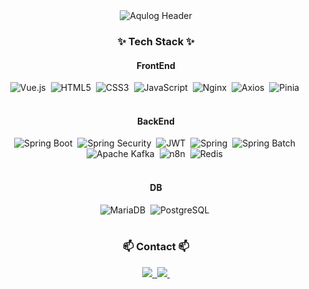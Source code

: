 <div align="center">
  <img src="https://capsule-render.vercel.app/api?type=venom&color=auto&height=300&section=header&text=Aqulog&fontSize=50&desc=❤A%20Developer%20Continuously%20Growing&descAlignY=80&fontColor=000000" alt="Aqulog Header" />
</div>


<h3 align="center">✨ Tech Stack ✨</h3>

<h4 align="center">FrontEnd</h4>
<div align="center">
  <img src="https://img.shields.io/badge/Vue.js-181717?style=flat&logo=Vue.js&logoColor=4FC08D&color=white" alt="Vue.js" />&nbsp
  <img src="https://img.shields.io/badge/HTML5-181717?style=flat&logo=html5&logoColor=E34F26&color=white" alt="HTML5" />&nbsp
  <img src="https://img.shields.io/badge/CSS3-181717?style=flat&logo=css3&logoColor=1572B6&color=white" alt="CSS3" />&nbsp
  <img src="https://img.shields.io/badge/JavaScript-181717?style=flat&logo=javascript&logoColor=F7DF1E&color=white" alt="JavaScript" />&nbsp
  <img src="https://img.shields.io/badge/Nginx-181717?style=flat&logo=nginx&logoColor=009639&color=white" alt="Nginx" />&nbsp
  <img src="https://img.shields.io/badge/Axios-181717?style=flat&logo=axios&logoColor=5A29E4&color=white" alt="Axios" />&nbsp
  <img src="https://img.shields.io/badge/Pinia-181717?style=flat&logo=pinia&logoColor=FEDD00&color=white" alt="Pinia" />&nbsp
</div>

<br>

<h4 align="center">BackEnd</h4>
<div align="center">
  <img src="https://img.shields.io/badge/SpringBoot-181717?style=flat&logo=SpringBoot&logoColor=6DB33F&color=white" alt="Spring Boot" />&nbsp
  <img src="https://img.shields.io/badge/Spring_Security-181717?style=flat&logo=SpringSecurity&logoColor=6DB33F&color=white" alt="Spring Security" />&nbsp
  <img src="https://img.shields.io/badge/JSON_Web_Tokens-181717?style=flat&logo=JSONWebTokens&logoColor=000000&color=white" alt="JWT" />&nbsp
  <img src="https://img.shields.io/badge/Spring-181717?style=flat&logo=Spring&logoColor=6DB33F&color=white" alt="Spring" />&nbsp
  <img src="https://img.shields.io/badge/Spring_Batch-181717?style=flat&logo=Spring&logoColor=6DB33F&color=white" alt="Spring Batch" />&nbsp
  <img src="https://img.shields.io/badge/Apache_Kafka-181717?style=flat&logo=ApacheKafka&logoColor=231F20&color=white" alt="Apache Kafka" />&nbsp
  <img src="https://img.shields.io/badge/n8n-181717?style=flat&logo=n8n&logoColor=0F74E2&color=white" alt="n8n" />&nbsp
  <img src="https://img.shields.io/badge/Redis-181717?style=flat&logo=Redis&logoColor=DC382D&color=white" alt="Redis" />&nbsp
</div>

<br>

<h4 align="center">DB</h4>
<div align="center">
  <img src="https://img.shields.io/badge/MariaDB-181717?style=flat&logo=MariaDB&logoColor=003545&color=white" alt="MariaDB" />&nbsp
  <img src="https://img.shields.io/badge/PostgreSQL-181717?style=flat&logo=PostgreSQL&logoColor=336791&color=white" alt="PostgreSQL" />&nbsp
</div>

<br>

<h3 align="center">📫 Contact 📫</h3>
<div align="center">
  <a href="mailto:dutls5367@gmail.com">
    <img src="https://img.shields.io/badge/dutls5367@gmail.com-D14836?style=for-the-badge&logo=gmail&logoColor=white"/>&nbsp
  </a>
  <a href="https://d-aqu.tistory.com/">
    <img src="https://img.shields.io/badge/Tistory-FF5722?style=for-the-badge&logo=tistory&logoColor=white" />&nbsp
  </a>
</div>
